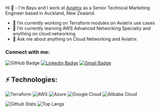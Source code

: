 Hi 👋 - I'm Bayu and I work at [Aviatrix](https://aviatrix.com/) as a Senior Technical Marketing Engineer based in Auckland, New Zealand.

- 🔭 I’m currently working on Terraform modules on Aviatrix use cases
- 🌱 I’m currently learning AWS Advanced Networking Specialty and anything on cloud networking
- 💬 Ask me about anything on Cloud Networking and Aviatrix

### Connect with me:
![GitHub Badge](https://img.shields.io/github/followers/bayupw.svg?style=social&label=Follow&maxAge=2592000) 
[![Linkedin Badge](https://img.shields.io/badge/-Bayu%20Wibowo-blue?style=flat-square&logo=Linkedin&logoColor=white&link=<https://nz.linkedin.com/in/bayupw/>)](<https://nz.linkedin.com/in/bayupw/>) 
[![Gmail Badge](https://img.shields.io/badge/-bayupw@gmail.com-c14438?style=flat-square&logo=Gmail&logoColor=white&link=mailto:<bayupw@gmail.com>)](mailto:<bayupw@gmail.com>)


## ⚡ Technologies:
![Terraform](https://img.shields.io/badge/terraform-%235835CC.svg?style=for-the-badge&logo=terraform&logoColor=white)
![AWS](https://img.shields.io/badge/Amazon_AWS-FF9900?style=for-the-badge&logo=amazonaws&logoColor=white)
![Azure](https://img.shields.io/badge/microsoft%20azure-0089D6?style=for-the-badge&logo=microsoft-azure&logoColor=white)
![Google Cloud](https://img.shields.io/badge/Google_Cloud-4285F4?style=for-the-badge&logo=google-cloud&logoColor=white)
![Alibaba Cloud](https://img.shields.io/badge/Alibaba_Cloud-FF6A00?style=for-the-badge&logo=alibabacloud&logoColor=white)

![Github Stats](https://github-readme-stats.vercel.app/api?username=bayupw&count_private=true&show_icons=true&include_all_commits=true)
![Top Langs](https://github-readme-stats.vercel.app/api/top-langs/?username=bayupw&hide=TeX&layout=compact)
